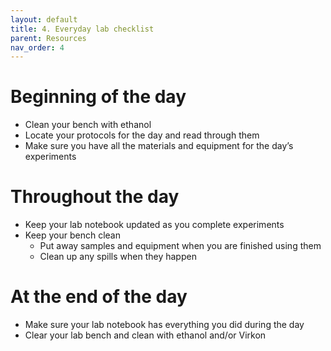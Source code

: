 ```yaml
---
layout: default
title: 4. Everyday lab checklist
parent: Resources
nav_order: 4
---
```


# Beginning of the day

- Clean your bench with ethanol
- Locate your protocols for the day and read through them
- Make sure you have all the materials and equipment for the day’s experiments

# Throughout the day

- Keep your lab notebook updated as you complete experiments
- Keep your bench clean
	- Put away samples and equipment when you are finished using them
	- Clean up any spills when they happen

# At the end of the day

- Make sure your lab notebook has everything you did during the day
- Clear your lab bench and clean with ethanol and/or Virkon

